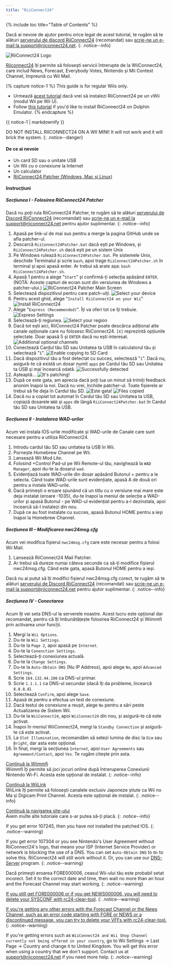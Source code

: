 ```yaml
---
title: "RiiConnect24"
---
```


{% include toc title="Table of Contents" %}

Dacă ai nevoie de ajutor pentru orice legat de acest tutorial, te rugăm să te alături [serverului de discord RiiConnect24](https://discord.gg/rc24) (recomandat) sau [scrie-ne un e-mail la support@riiconnect24.net](mailto:support@riiconnect24.net).
{: .notice--info}

![RiiConnect24 Logo](/images/WiiRC24Logo.jpg)

[Riiconnect24](https://rc24.xyz/) îți permite să folosești servicii întrerupte de la WiiConnect24, care includ News, Forecast, Everybody Votes, Nintendo și Mii Contest Channel, împreună cu Wii Mail.

{% capture notice-1 %}
This guide is for regular Wiis only.

- Urmează [acest tutorial](riiconnect24-vwii) dacă vrei să instalezi RiiConnect24 pe un vWii (modul Wii pe Wii U).
- Follow [this tutorial](riiconnect24-dolphin) if you'd like to install RiiConnect24 on Dolphin Emulator.
{% endcapture %}

<div class="notice--warning">{{ notice-1 | markdownify }}</div>

DO NOT INSTALL RIICONNECT24 ON A WII MINI! It will not work and it will brick the system.
{: .notice--danger}

#### De ce ai nevoie

* Un card SD sau o unitate USB
* Un Wii cu o conexiune la Internet
* Un calculator
* [RiiConnect24 Patcher (Windows, Mac și Linux)](https://github.com/RiiConnect24/RiiConnect24-Patcher/releases)

#### Instrucțiuni

##### Secțiunea I - Folosirea RiiConnect24 Patcher

Dacă nu poți rula RiiConnect24 Patcher, te rugăm să te alături [serverului de Discord RiiConnect24](https://discord.gg/rc24) (recomandat) sau [scrie-ne un e-mail la support@riiconnect24.net](mailto:support@riiconnect24.net) pentru ajutor suplimentar.
{: .notice--info}

1. Apasă pe link-ul de mai sus pentru a merge la pagina GitHub unde se afla patcher-ul.
2. Descarcă `RiiConnect24Patcher.bat` dacă ești pe Windows, și `RiiConnect24Patcher.sh` dacă ești pe un sistem Unix
3. Pe Windows rulează `RiiConnect24Patcher.bat`. Pe sistemele Unix, deschide Terminalul și scrie `bash`, apoi trage `RiiConnect24Patcher.sh` în terminal și apoi apasă enter. Ar trebui să arate așa: `bash RiiConnect24Patcher.sh`.
4. Apasă 1 pentru a alege "`Start`" și confirmă-ți selecția apăsând `ENTER`. (NOTĂ: Aceste capturi de ecran sunt din versiunea de Windows a patcher-ului.) ![RiiConnect24 Patcher Main Screen](/images/RC24_Patcher/1.JPG)
5. Selectează dispozitivul pentru care patch-uiți. ![Select your device](/images/RC24_Patcher/2.JPG)
6. Pentru acest ghid, alege "`Install RiiConnect24 on your Wii`" ![Install RiiConnect24](/images/RC24_Patcher/3.JPG)
7. Alege "`Express (Recommended)`". Îți va oferi tot ce îți trebuie. ![Express Settings](/images/RC24_Patcher/4.JPG)
8. Selectează-ți regiunea. ![Select your region](/images/RC24_Patcher/5.JPG)
9. Dacă tot ești aici, RiiConnect24 Patcher poate descărca adițional alte canale opționale care nu folosesc RiiConnect24. `[X]` reprezintă opțiunile selectate. Doar apasă 5 și `ENTER` dacă nu ești interesat. ![Additional optional channels](/images/RC24_Patcher/6.JPG)
10. Conectează Cardul tău SD sau Unitatea ta USB în calculatorul tău și selectează "`1`". ![Enable copying to SD Card](/images/RC24_Patcher/7.JPG)
11. Dacă dispozitivul tău a fost detectat cu succes, selectează "`1`". Dacă nu, asigură-te că există un dosar numit `apps` pe Cardul tău SD sau Unitatea ta USB și mai încearcă odată. ![Successfully detected](/images/RC24_Patcher/8.JPG)
12. Așteaptă... ![It's patching!](/images/RC24_Patcher/9.JPG)
13. După ce este gata, am aprecia dacă poți lua un minut să trimiți feedback anonim înapoi la noi.  Dacă nu vrei, închide patcher-ul. Toate fișierele ar trebui să fie deja în Cardul tău SD. ![Este gata!](/images/RC24_Patcher/10.JPG) ![Files copied](/images/RC24_Patcher/11.PNG)
14. Dacă nu a copiat tot automat în Cardul tău SD sau Unitatea ta USB, copiază dosarele `WAD` și `apps` de lângă `RiiConnect24Patcher.bat` în Cardul tău SD sau Unitatea ta USB.

##### Secțiunea II - Instalarea WAD-urilor

Acum vei instala IOS-urile modificate și WAD-urile de Canale care sunt necesare pentru a utiliza RiiConnect24.

1. Introdu cardul tău SD sau unitatea ta USB în Wii.
2. Pornește Homebrew Channel pe Wii.
3. Lansează Wii Mod Lite.
4. Folosind +Control Pad-ul pe Wii Remote-ul tău, navighează la `WAD Manager`, apoi du-te la dosarul `wad`.
5. Evidențiază toate WAD-urile din dosar apăsând Butonul + pentru a le selecta. Când toate WAD-urile sunt evidențiate, apasă A de două ori pentru a instala WAD-urile.
6. Dacă primești o eroare spunând că un titlu cu o versiune mai mare este deja instalat (eroare -1035), du-te înapoi la meniul de selecție a WAD-urilor și apasă Butonul - pe WAD-ul evidențiat pentru a-l dezinstala, apoi încearcă să-l instalezi din nou.
7. După ce au fost instalate cu succes, apasă Butonul HOME pentru a ieși înapoi la Homebrew Channel.

##### Secțiunea III – Modificarea nwc24msg.cfg

Acum vei modifica fișierul `nwc24msg.cfg` care este necesar pentru a folosi Wii Mail.

1. Lansează RiiConnect24 Mail Patcher.
2. Ar trebui să dureze numai câteva secunde ca să-ți modifice fișierul nwc24msg.cfg. Când este gata, apasă Butonul HOME pentru a ieși.

Dacă nu ai putut să îți modifici fișierul nwc24msg.cfg corect, te rugăm să te alături [serverului de Discord RiiConnect24](https://discord.gg/rc24) (recomandat) sau [scrie-ne un e-mail la support@riiconnect24.net](mailto:support@riiconnect24.net) pentru ajutor suplimentar.
{: .notice--info}

##### Secțiunea IV - Conectarea

Acum îți vei seta DNS-ul la serverele noastre. Acest lucru este opțional dar recomandat, pentru că îți îmbunătățește folosirea RiiConnect24 și Wiimmfi prin activarea unor funcții.

1. Mergi la `Wii Options`.
2. Du-te la `Wii Settings`.
3. Du-te la `Page 2`, apoi apasă pe `Internet`.
4. Du-te la `Conenction Settings`.
5. Selectează-ți conexiunea actuală.
6. Du-te la `Change Settings`.
7. Du-te la `Auto-Obtain DNS` (Nu IP Address), apoi alege `No`, apoi `Advanced Settings`.
8. Scrie `164.132.44.106` ca DNS-ul primar.
9. Scrie `1.1.1.1` ca DNS-ul secundar (dacă îți da probleme, încearcă `8.8.8.8`).
10. Selectează `Confirm`, apoi alege `Save`.
11. Apasă `OK` pentru a efectua un test de conexiune.
12. Dacă testul de conexiune a reușit, alege `No` pentru a sări peste Actualizarea de Sistem Wii.
13. Du-te la `WiiConnect24`, apoi `WiiConnect24` din nou, și asigură-te că este activat.
14. Înapoi în meniul WiiConnect24, mergi la `Standby Connection` și asigură-te că este activat.
15. La `Slot Illumination`, recomandăm să setezi lumina de disc la `Dim` sau `Bright`, dar asta este opțional.
16. În final, mergi la secțiunea `Internet`, apoi `User Agreements` sau `Agreement/Contact`, apoi `Yes`. Te rugăm citește prin asta.

[Continuă la Wiimmfi](wiimmfi)<br> Wiimmfi îți permite să joci jocuri online după întreruperea Conexiunii Nintendo Wi-Fi. Acesta este opțional de instalat.
{: .notice--info}

[Continuă la WiiLink](wiilink)<br> WiiLink îți permite să folosești canalele exclusiv Japoneze știute ca Wii no Ma și Digicam Print Channel. Acesta este opțional de instalat.
{: .notice--info}

[Continuă la navigarea site-ului](site-navigation)<br> Avem multe alte tutoriale care s-ar putea să-ți placă.
{: .notice--info}

If you get error 107245, then you have not installed the patched IOS.
{: .notice--warning}

If you get error 107304 or you see Nintendo's User Agreement without RiiConnect24's logo, that means your ISP (Internet Service Provider) or network is blocking the use of a DNS. You can set `Auto-Obtain DNS` to `On` to solve this. RiiConnect24 will still work without it. Or, you can use our [DNS-Server](https://github.com/RiiConnect24/DNS-Server/releases/latest) program.
{: .notice--warning}

Dacă primești eroarea FORE000006, ceasul Wii-ului tău este probabil setat incorect. Set it to the correct date and time, then wait no more than an hour and the Forecast Channel may start working.
{: .notice--warning}

[If you still get FORE000006 or if you get NEWS000006, you will need to delete your SYSCONF with rc24-clear-tool](https://github.com/RiiConnect24/rc24-clear-tool/releases/latest).
{: .notice--warning}

[If you're getting any other errors with the Forecast Channel or the News Channel, such as an error code starting with FORE or NEWS or a discontinued message, you can try to delete your VFFs with rc24-clear-tool.](deleting-vffs)
{: .notice--warning}

If you're getting errors such as `WiiConnect24 and Wii Shop Channel currently not being offered in your country`, go to Wii Settings -> Last Page -> Country and change it to United Kingdom. You will get this error when using a country that we don't support. Contact us at [support@riiconnect24.net](mailto:support@riiconnect24.net) if you need more help.
{: .notice--warning}